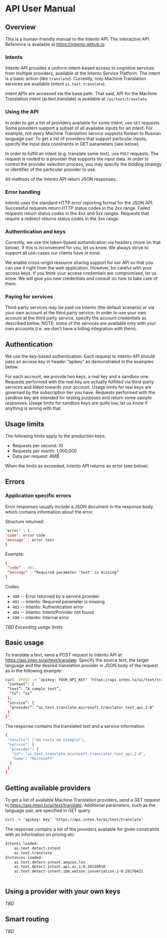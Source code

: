 # API User Manual

## Overview

This is a human-friendly manual to the Intento API. The interactive API Reference is available at https://intento.github.io.

### Intents

Intento API provides a uniform intent-based access to cognitive services from multiple providers, available at the Intento Service Platform. The intent is a basic action (like `translate`). Currently, only Machine Translation services are available (intent `ai.text.translate`).
 
Intent APIs are accessed via the base path. That said, API for the Machine Translation intent (ai.text.translate) is available at `/ai/text/translate`.

### Using the API

In order to get a list of providers available for some intent, use `GET` requests. Some providers support a subset of all available inputs for an intent. For example, not every Machine Translation service supports Korean to Russian language pair. To get a list of providers that support particular inputs, specify the input data constraints in GET parameters (see below).
 
In order to fulfill an intent (e.g. translate some text), use `POST` requests. The request is routed to a provider that supports the input data. In order to control the provider selection process, you may specify the bidding strategy or identifier of the particular provider to use.
 
All methods of the Intento API return JSON responses.
 
### Error handling

Intento uses the standard HTTP error reporting format for the JSON API. Successful requests return HTTP status codes in the 2xx range. Failed requests return status codes in the 4xx and 5xx ranges. Requests that require a redirect returns status codes in the 3xx range. 

### Authentication and keys

Currently, we use the token-based authentication via headers (more on that below). If this is inconvenient for you, let us know. We always strive to support all use-cases our clients have in mind.
 
We enable cross-origin resource sharing support for our API so that you can use it right from the web application. However, be careful with your access keys. If you think your access credentials are compromised, let us know. We will give you new credentials and consult on how to take care of them.

### Paying for services

Third-party services may be paid via Intento (the default scenario) or via your own account at the third party service. In order to use your own account at the third party service, specify the account credentials as described below. NOTE: some of the services are available only with your own accounts (i.e. we don’t have a billing integration with them).

## Authentication

We use the key-based authentication. Each request to intento API should pass an access key in header “apikey” as demonstrated in the examples below.
 
For each account, we provide two keys, a real key and a sandbox one. Requests performed with the real key are actually fulfilled via third-party services and billed towards your account. Usage limits for real keys are governed by the subscription tier you have. Requests performed with the sandbox key are intended for testing purposes and return some sample responses. Usage limits for sandbox keys are quite low, let us know if anything is wrong with that.

## Usage limits

The following limits apply to the production keys:
- Requests per second: 10
- Requests per month: 1,000,000
- Data per request: 4MB
 
When the limits as exceeded, Intento API returns an error (see below).

## Errors

### Application specific errors

Error responses usually include a JSON document in the response body, which contains information about the error.
 
Structure returned:

```javascript
‘error’ : {
‘code’: error code
‘message’ : error text
}
```
 
Example:

```javascript
{
 “code” : 401,
 “message” : “Required parameter ‘text’ is missing”
}
```
 
Codes:

* `400` -- Error returned by a service provider. 
* `401` -- Intento: Required parameter is missing
* `403` -- Intento: Authentication error
* `404` -- Intento: Intent/Provider not found
* `500` -- Intento: Internal error

*TBD Exceeding usage limits*

## Basic usage

To translate a text, send a POST request to Intento API at https://api.inten.to/ai/text/translate. Specify the source text, the target language and the desired translation provider in JSON body of the request as in the following example:

```sh
curl -XPOST -H ‘apikey: YOUR_API_KEY’ ‘https://api.inten.to/ai/text/translate’ -d ‘{
 “context”: {
 “text”: “A sample text”,
  “to”: “es”
 },
 “service”: {
  “provider”: “ai.text.translate.microsoft.translator_text_api.2-0”
 }
}’
```
 
The response contains the translated text and a service information:

```sh
{
 "results": ["Un texto de ejemplo"],
 "service": {
  "provider": {
   "id": "ai.text.translate.microsoft.translator_text_api.2-0",
   "name": "Microsoft"
  }
 }
}
```

## Getting available providers

To get a list of available Machine Translation providers, send a GET request to https://api.inten.to/ai/text/translate. Additional parameters, such as the language pair, are specified in GET query:

```sh
curl -H ‘apikey: key’ ‘https://api.inten.to/ai/text/translate’
```
 
The response contains a list of the providers available for given constraints with an information on pricing etc:

```sh
Intents loaded:
	ai.text.detect-intent
	ai.text.translate
Instances loaded:
	ai.text.detect-intent.amazon.lex
	ai.text.detect-intent.api.ai.1-0.20150910
	ai.text.detect-intent.ibm.watson.conversation.1-0.20170421
	...
 ```
 
## Using a provider with your own keys

*TBD*

## Smart routing

*TBD*
 

